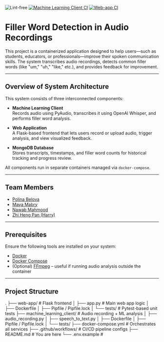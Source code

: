 ![Lint-free](https://github.com/nyu-software-engineering/containerized-app-exercise/actions/workflows/lint.yml/badge.svg)
[![Machine Learning Client CI](https://github.com/software-students-spring2025/4-containers-llamajammers/actions/workflows/ml-client.yml/badge.svg?branch=main)](https://github.com/software-students-spring2025/4-containers-llamajammers/actions/workflows/ml-client.yml)
[![Web-app CI](https://github.com/software-students-spring2025/4-containers-llamajammers/actions/workflows/web-app.yml/badge.svg?branch=main)](https://github.com/software-students-spring2025/4-containers-llamajammers/actions/workflows/web-app.yml)

# Filler Word Detection in Audio Recordings

This project is a containerized application designed to help users—such as students, educators, or professionals—improve their spoken communication skills. The system transcribes audio recordings, detects common filler words (like "um," "uh," "like," etc.), and provides feedback for improvement.

---

## Overview of System Architecture

This system consists of three interconnected components:

- **Machine Learning Client**  
  Records audio using PyAudio, transcribes it using OpenAI Whisper, and performs filler word analysis.

- **Web Application**  
  A Flask-based frontend that lets users record or upload audio, trigger analysis, and view visualized feedback.

- **MongoDB Database**  
  Stores transcripts, timestamps, and filler word counts for historical tracking and progress review.

All components run in separate containers managed via `docker-compose`.

---

## Team Members

- [Polina Belova](https://github.com/polinapianina)
- [Maya Mabry](https://github.com/mam10023)
- [Nawab Mahmood](https://github.com/NawabMahmood)
- [Zhi Heng Pan (Harry)](https://github.com/pzhiheng)

---

## Prerequisites

Ensure the following tools are installed on your system:

- [Docker](https://docs.docker.com/get-docker/)
- [Docker Compose](https://docs.docker.com/compose/)
- (Optional) [FFmpeg](https://ffmpeg.org/download.html) – useful if running audio analysis outside the container

---


## Project Structure

. ├── web-app/ # Flask frontend │ ├── app.py # Main web app logic │ ├── Dockerfile │ ├── Pipfile / Pipfile.lock │ └── tests/ # Pytest-based unit tests ├── machine_learning_client/ # Audio recording + ML analysis │ ├── audio_recording.py │ ├── speech_to_text.py │ ├── Dockerfile │ ├── Pipfile / Pipfile.lock │ └── tests/ ├── docker-compose.yml # Orchestrates all services ├── .github/workflows/ # CI/CD pipeline configs ├── README.md # You are here └── .env.example #
